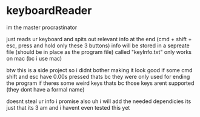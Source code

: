 # keyboardReader
im the master procrastinator

just reads ur keyboard and spits out relevant info at the end (cmd + shift + esc, press and hold only these 3 buttons)
info will be stored in a sepreate file (should be in place as the program file) called "keyInfo.txt"
only works on mac (bc i use mac)

btw this is a side project so i didnt bother making it look good
if some cmd shift and esc have 0.00s pressed thats bc they were only used for ending the program
if theres some weird keys thats bc those keys arent supported (they dont have a formal name)

doesnt steal ur info i promise
also uh i will add the needed dependicies its just that its 3 am and i havent even tested this yet
